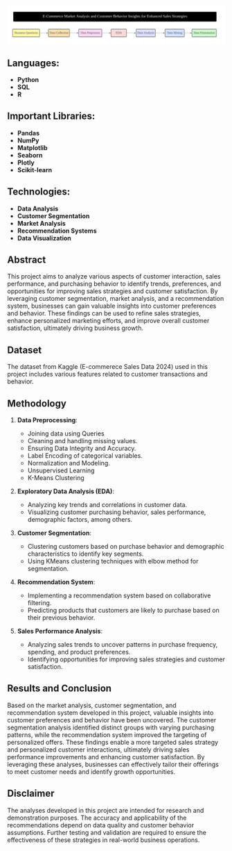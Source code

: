 ![E-Commerce Market Analysis](E-Commerce.png)

## Languages:
- **Python**
- **SQL**
- **R**

## Important Libraries:
- **Pandas**
- **NumPy**
- **Matplotlib**
- **Seaborn**
- **Plotly**
- **Scikit-learn**

## Technologies:
- **Data Analysis**
- **Customer Segmentation**
- **Market Analysis**
- **Recommendation Systems**
- **Data Visualization**

## Abstract
This project aims to analyze various aspects of customer interaction, sales performance, and purchasing behavior to identify trends, preferences, and opportunities for improving sales strategies and customer satisfaction. By leveraging customer segmentation, market analysis, and a recommendation system, businesses can gain valuable insights into customer preferences and behavior. These findings can be used to refine sales strategies, enhance personalized marketing efforts, and improve overall customer satisfaction, ultimately driving business growth.

## Dataset
The dataset from Kaggle (E-commerece Sales Data 2024) used in this project includes various features related to customer transactions and behavior.

## Methodology
1. **Data Preprocessing**: 
   - Joining data using Queries
   - Cleaning and handling missing values.
   - Ensuring Data Integrity and Accuracy.
   - Label Encoding of categorical variables.
   - Normalization and Modeling.
   - Unsupervised Learning
   - K-Means Clustering

2. **Exploratory Data Analysis (EDA)**:
   - Analyzing key trends and correlations in customer data.
   - Visualizing customer purchasing behavior, sales performance, demographic factors, among others.

3. **Customer Segmentation**:
   - Clustering customers based on purchase behavior and demographic characteristics to identify key segments.
   - Using KMeans clustering techniques with elbow method for segmentation.

4. **Recommendation System**:
   - Implementing a recommendation system based on collaborative filtering.
   - Predicting products that customers are likely to purchase based on their previous behavior.

5. **Sales Performance Analysis**:
   - Analyzing sales trends to uncover patterns in purchase frequency, spending, and product preferences.
   - Identifying opportunities for improving sales strategies and customer satisfaction.

## Results and Conclusion
Based on the market analysis, customer segmentation, and recommendation system developed in this project, valuable insights into customer preferences and behavior have been uncovered. The customer segmentation analysis identified distinct groups with varying purchasing patterns, while the recommendation system improved the targeting of personalized offers. These findings enable a more targeted sales strategy and personalized customer interactions, ultimately driving sales performance improvements and enhancing customer satisfaction. By leveraging these analyses, businesses can effectively tailor their offerings to meet customer needs and identify growth opportunities.

## Disclaimer
The analyses developed in this project are intended for research and demonstration purposes. The accuracy and applicability of the recommendations depend on data quality and customer behavior assumptions. Further testing and validation are required to ensure the effectiveness of these strategies in real-world business operations.
